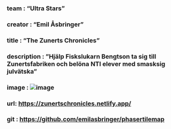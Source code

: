 ### team : “Ultra Stars”
### creator : “Emil Åsbringer”
### title : “The Zunerts Chronicles”
### description : ”Hjälp Fiskslukarn Bengtson ta sig till Zunertsfabriken och belöna NTI elever med smasksig julvätska”
### image : ![image]()
### url: https://zunertschronicles.netlify.app/
### git : https://github.com/emilasbringer/phasertilemap
